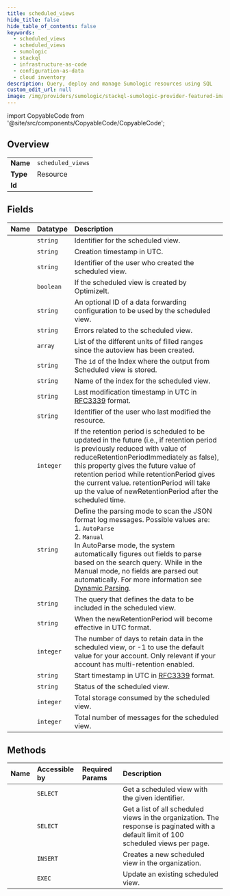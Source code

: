 ```yaml
---
title: scheduled_views
hide_title: false
hide_table_of_contents: false
keywords:
  - scheduled_views
  - scheduled_views
  - sumologic    
  - stackql
  - infrastructure-as-code
  - configuration-as-data
  - cloud inventory
description: Query, deploy and manage Sumologic resources using SQL
custom_edit_url: null
image: /img/providers/sumologic/stackql-sumologic-provider-featured-image.png
---
```


import CopyableCode from '@site/src/components/CopyableCode/CopyableCode';




## Overview
<table><tbody>
<tr><td><b>Name</b></td><td><code>scheduled_views</code></td></tr>
<tr><td><b>Type</b></td><td>Resource</td></tr>
<tr><td><b>Id</b></td><td><CopyableCode code="sumologic.scheduled_views.scheduled_views" /></td></tr>
</tbody></table>

## Fields
| Name | Datatype | Description |
|:-----|:---------|:------------|
| <CopyableCode code="id" /> | `string` | Identifier for the scheduled view. |
| <CopyableCode code="createdAt" /> | `string` | Creation timestamp in UTC. |
| <CopyableCode code="createdBy" /> | `string` | Identifier of the user who created the scheduled view. |
| <CopyableCode code="createdByOptimizeIt" /> | `boolean` | If the scheduled view is created by OptimizeIt. |
| <CopyableCode code="dataForwardingId" /> | `string` | An optional ID of a data forwarding configuration to be used by the scheduled view. |
| <CopyableCode code="error" /> | `string` | Errors related to the scheduled view. |
| <CopyableCode code="filledRanges" /> | `array` | List of the different units of filled ranges since the autoview has been created. |
| <CopyableCode code="indexId" /> | `string` | The `id` of the Index where the output from Scheduled view is stored. |
| <CopyableCode code="indexName" /> | `string` | Name of the index for the scheduled view. |
| <CopyableCode code="modifiedAt" /> | `string` | Last modification timestamp in UTC in [RFC3339](https://tools.ietf.org/html/rfc3339) format. |
| <CopyableCode code="modifiedBy" /> | `string` | Identifier of the user who last modified the resource. |
| <CopyableCode code="newRetentionPeriod" /> | `integer` | If the retention period is scheduled to be updated in the future (i.e., if retention period is previously reduced with value of reduceRetentionPeriodImmediately as false), this property gives the future value of retention period while retentionPeriod gives the current value. retentionPeriod will take up the value of newRetentionPeriod after the scheduled time. |
| <CopyableCode code="parsingMode" /> | `string` | Define the parsing mode to scan the JSON format log messages. Possible values are:<br />  1. `AutoParse`<br />  2. `Manual`<br />In AutoParse mode, the system automatically figures out fields to parse based on the search query. While in the Manual mode, no fields are parsed out automatically. For more information see [Dynamic Parsing](https://help.sumologic.com/?cid=0011). |
| <CopyableCode code="query" /> | `string` | The query that defines the data to be included in the scheduled view. |
| <CopyableCode code="retentionEffectiveAt" /> | `string` | When the newRetentionPeriod will become effective in UTC format. |
| <CopyableCode code="retentionPeriod" /> | `integer` | The number of days to retain data in the scheduled view, or -1 to use the default value for your account. Only relevant if your account has multi-retention enabled. |
| <CopyableCode code="startTime" /> | `string` | Start timestamp in UTC in [RFC3339](https://tools.ietf.org/html/rfc3339) format. |
| <CopyableCode code="status" /> | `string` | Status of the scheduled view. |
| <CopyableCode code="totalBytes" /> | `integer` | Total storage consumed by the scheduled view. |
| <CopyableCode code="totalMessageCount" /> | `integer` | Total number of messages for the scheduled view. |
## Methods
| Name | Accessible by | Required Params | Description |
|:-----|:--------------|:----------------|:------------|
| <CopyableCode code="getScheduledView" /> | `SELECT` | <CopyableCode code="id, region" /> | Get a scheduled view with the given identifier. |
| <CopyableCode code="listScheduledViews" /> | `SELECT` | <CopyableCode code="region" /> | Get a list of all scheduled views in the organization. The response is paginated with a default limit of 100 scheduled views per page. |
| <CopyableCode code="createScheduledView" /> | `INSERT` | <CopyableCode code="data__indexName, data__query, data__startTime, region" /> | Creates a new scheduled view in the organization. |
| <CopyableCode code="updateScheduledView" /> | `EXEC` | <CopyableCode code="id, region" /> | Update an existing scheduled view. |
